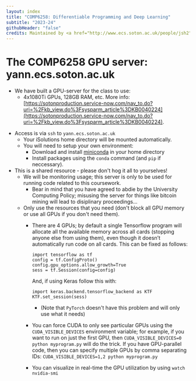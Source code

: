 ```yaml
---
layout: index
title: "COMP6258: Differentiable Programming and Deep Learning"
subtitle: "2023-24"
githubHeader: "false"
credits: Maintained by <a href="http://www.ecs.soton.ac.uk/people/jsh2">Professor Jonathon Hare</a> and <a href="http://www.ecs.soton.ac.uk/people/am8n17">Dr Antonia Marcu</a>.
---
```


# The COMP6258 GPU server: yann.ecs.soton.ac.uk

* We have built a GPU-server for the class to use:
	- 4x1080Ti GPUs, 128GB RAM, etc. More info: [https://sotonproduction.service-now.com/nav_to.do?uri=%2Fkb_view.do%3Fsysparm_article%3DKB0040224](https://sotonproduction.service-now.com/nav_to.do?uri=%2Fkb_view.do%3Fsysparm_article%3DKB0040224).
- Access is via `ssh` to `yann.ecs.soton.ac.uk`
	+ Your iSolutions home directory will be mounted automatically.
	+ You will need to setup your own environment:
		* Download and install [miniconda](https://conda.io/miniconda.html) in your home directory
		* Install packages using the `conda` command (and `pip` if neccessary).
- This is a shared resource - please don't hog it all to yourselves!
	+ We will be monitoring usage; this server is only to be used for running code related to this coursework.
		* Bear in mind that you have agreed to abdie by the University Computing Policy; misusing the server for things like bitcoin mining will lead to disiplinary proceedings... 
	+ Only use the resources that you need (don't block all GPU memory or use all GPUs if you don't need them).
		+ There are 4 GPUs; by default a single Tensorflow program will allocate all the available memory across all cards (stopping anyone else from using them), even though it doesn’t automatically run code on all cards. This can be fixed as follows:
			```
			import tensorflow as tf
			config = tf.ConfigProto() 
			config.gpu_options.allow_growth=True 
			sess = tf.Session(config=config)
			```
			
			And, if using Keras follow this with:
			
			```
			import keras.backend.tensorflow_backend as KTF
			KTF.set_session(sess)
			```
			+ (Note that `PyTorch` doesn't have this problem and will only use what it needs)
		+ You can force CUDA to only see particular GPUs using the `CUDA_VISIBLE_DEVICES` environment variable; for example, if you want to run on just the first GPU, then `CUDA_VISIBLE_DEVICES=0 python myprogram.py` will do the trick. If you have GPU-parallel code, then you can specify multiple GPUs by comma separating IDs: `CUDA_VISIBLE_DEVICES=1,2 python myprogram.py`
		+ You can visualize in real-time the GPU utilization by using `watch nvidia-smi`

